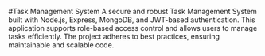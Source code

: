 #Task Management System
A secure and robust Task Management System built with Node.js, Express, MongoDB, and JWT-based authentication. This application supports role-based access control and allows users to manage tasks efficiently. The project adheres to best practices, ensuring maintainable and scalable code.
